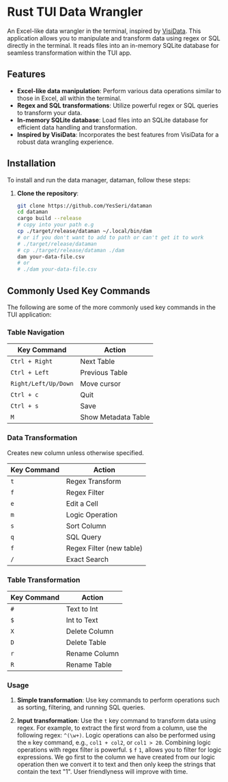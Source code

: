 # Rust TUI Data Wrangler

An Excel-like data wrangler in the terminal, inspired by [VisiData](https://www.visidata.org/). This application allows you to manipulate and transform data using regex or SQL directly in the terminal. It reads files into an in-memory SQLite database for seamless transformation within the TUI app.

## Features

- **Excel-like data manipulation**: Perform various data operations similar to those in Excel, all within the terminal.
- **Regex and SQL transformations**: Utilize powerful regex or SQL queries to transform your data.
- **In-memory SQLite database**: Load files into an SQLite database for efficient data handling and transformation.
- **Inspired by VisiData**: Incorporates the best features from VisiData for a robust data wrangling experience.

## Installation

To install and run the data manager, dataman, follow these steps:

1. **Clone the repository**:
    ```sh
    git clone https://github.com/YesSeri/dataman
    cd dataman
    cargo build --release
    # copy into your path e.g
    cp ./target/release/dataman ~/.local/bin/dam
    # or if you don't want to add to path or can't get it to work
    # ./target/release/dataman
    # cp ./target/release/dataman ./dam
    dam your-data-file.csv
    # or
    # ./dam your-data-file.csv
    ```

## Commonly Used Key Commands

The following are some of the more commonly used key commands in the TUI application:

### Table Navigation
| Key Command          | Action              |
| -------------------- | ------------------- |
| `Ctrl + Right`       | Next Table          |
| `Ctrl + Left`        | Previous Table      |
| `Right/Left/Up/Down` | Move cursor         |
| `Ctrl + c`           | Quit                |
| `Ctrl + s`           | Save                |
| `M`                  | Show Metadata Table |

### Data Transformation

Creates new column unless otherwise specified.

| Key Command | Action                   |
| ----------- | ------------------------ |
| `t`         | Regex Transform          |
| `f`         | Regex Filter             |
| `e`         | Edit a Cell              |
| `m`         | Logic Operation          |
| `s`         | Sort Column              |
| `q`         | SQL Query                |
| `f`         | Regex Filter (new table) |
| `/`         | Exact Search             |

### Table Transformation

| Key Command | Action        |
| ----------- | ------------- |
| `#`         | Text to Int   |
| `$`         | Int to Text   |
| `X`         | Delete Column |
| `D`         | Delete Table  |
| `r`         | Rename Column |
| `R`         | Rename Table  |


### Usage

1. **Simple transformation**: Use key commands to perform operations such as sorting, filtering, and running SQL queries.

2. **Input transformation**: Use the `t` key command to transform data using regex. For example, to extract the first word from a column, use the following regex: `^(\w+)`. Logic operations can also be performed using the `m` key command, e.g., `col1 + col2`, or `col1 > 20`. Combining logic operations with regex filter is powerful. `$` `f` `1`, allows you to filter for logic expressions. We go first to the column we have created from our logic operation then we convert it to text and then only keep the strings that contain the text "1". User friendlyness will improve with time.
